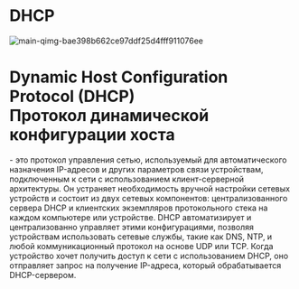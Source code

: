 # DHCP

<div width="600">
  
![main-qimg-bae398b662ce97ddf25d4fff911076ee](https://github.com/Hasul79/Windows_server-Active_Directory/assets/95657084/0d4cc1cb-2aad-407e-bcd4-dc86c783c53c)

</div>

<h1> Dynamic Host Configuration Protocol (DHCP) <br/> Протокол динамической конфигурации хоста  </h1>
<p>- это протокол управления сетью, используемый для автоматического назначения IP-адресов и других параметров связи устройствам, подключенным к сети с использованием клиент-серверной архитектуры. Он устраняет необходимость вручной настройки сетевых устройств и состоит из двух сетевых компонентов: централизованного сервера DHCP и клиентских экземпляров протокольного стека на каждом компьютере или устройстве. DHCP автоматизирует и централизованно управляет этими конфигурациями, позволяя устройствам использовать сетевые службы, такие как DNS, NTP, и любой коммуникационный протокол на основе UDP или TCP. Когда устройство хочет получить доступ к сети с использованием DHCP, оно отправляет запрос на получение IP-адреса, который обрабатывается DHCP-сервером.</p>
